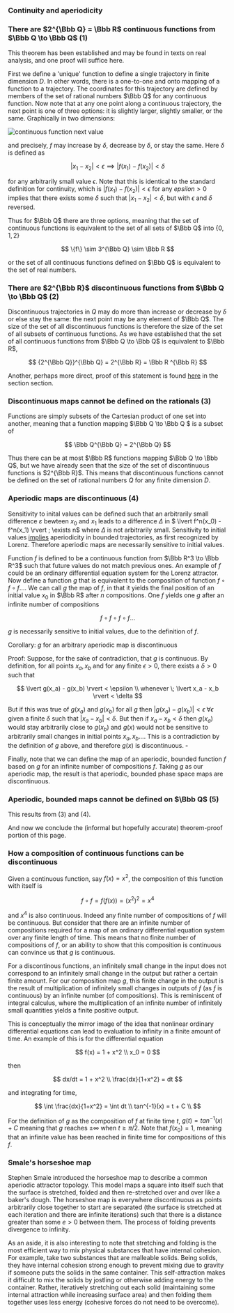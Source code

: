 ### Continuity and aperiodicity

### There are $2^{\Bbb Q} = \Bbb R$ continuous functions from $\Bbb Q \to \Bbb Q$ (1)

This theorem has been established and may be found in texts on real analysis, and one proof will suffice here.

First we define a 'unique' function to define a single trajectory in finite dimension $D$.  In other words, there is a one-to-one and onto mapping of a function to a trajectory.  The coordinates for this trajectory are defined by members of the set of rational numbers $\Bbb Q$ for any continuous function.  Now note that at any one point along a continuous trajectory, the next point is one of three options: it is slightly larger, slightly smaller, or the same. Graphically in two dimensions: 

![continuous function next value]({{https://blbadger.github.io}}misc_images/continuous_function_next.png)

and precisely, $f$ may increase by $\delta$, decrease by $\delta$, or stay the same. Here $\delta$ is defined as 

$$ 
\lvert x_1 - x_2 \rvert < \epsilon \implies \lvert f(x_1) - f(x_2) \rvert < \delta 
$$ 

for any arbitrarily small value $\epsilon$. Note that this is identical to the standard definition for continuity, which is $\lvert f(x_1) - f(x_2) \rvert < \epsilon$ for any $epsilon > 0$ implies that there exists some $\delta$ such that $\lvert x_1 - x_2 \rvert < \delta$, but with $\epsilon$ and $\delta$ reversed.

Thus for $\Bbb Q$ there are three options, meaning that the set of continuous functions is equivalent to the set of all sets of $\Bbb Q$ into $\{0, 1, 2\}$

$$
\{f\} \sim 3^{\Bbb Q} \sim \Bbb R
$$

or the set of all continuous functions defined on $\Bbb Q$ is equivalent to the set of real numbers. 

### There are $2^{\Bbb R}$ discontinuous functions from $\Bbb Q \to \Bbb Q$ (2)

Discontinuous trajectories in $Q$ may do more than increase or decrease by $\delta$ or else stay the same: the next point may be any element of $\Bbb Q$.   The size of the set of all discontinuous functions is therefore the size of the set of all subsets of continuous functions. As we have established that the set of all continuous functions from $\Bbb Q \to \Bbb Q$ is equivalent to $\Bbb R$, 

$$
{2^{\Bbb Q}}^{\Bbb Q} = 2^{\Bbb R} = \Bbb R ^{\Bbb R}
$$

Another, perhaps more direct, proof of this statement is found [here](https://blbadger.github.io/aperiodic-irrationals.html) in the section section.

### Discontinuous maps cannot be defined on the rationals (3)

Functions are simply subsets of the Cartesian product of one set into another, meaning that a function mapping $\Bbb Q \to \Bbb Q $ is a subset of 

$$
\Bbb Q^{\Bbb Q} = 2^{\Bbb Q}
$$

Thus there can be at most $\Bbb R$ functions mapping $\Bbb Q \to \Bbb Q$, but we have already seen that the size of the set of discontinuous functions is $2^{\Bbb R}$.  This means that discontinuous functions cannot be defined on the set of rational numbers $Q$ for any finite dimension $D$.

### Aperiodic maps are discontinuous (4)

Sensitivity to inital values can be defined such that an arbitrarily small difference $\varepsilon$ bewteen $x_0$ and $x_1$ leads to a difference $\Delta$ in $ \lvert f^n(x_0) - f^n(x_1) \rvert \; \exists n$ where $\Delta$ is not arbitrarily small. Sensitivity to initial values [implies](https://blbadger.github.io/aperiodic-irrationals.html) aperiodicity in bounded trajectories, as first recognized by Lorenz. Therefore aperiodic maps are necessarily sensitive to initial values.

Function $f$ is defined to be a continuous function from $\Bbb R^3 \to \Bbb R^3$ such that future values do not match previous ones.  An example of $f$ could be an ordinary differential equation system for the Lorenz attractor.  Now define a function $g$ that is equivalent to the composition of function $f \circ f \circ f ...$.  We can call $g$ the map of $f$, in that it yields the final position of an initial value $x_0$ in $\Bbb R$ after $n$ compositions. One $f$ yields one $g$ after an infinite number of compositions 

$$
f \circ f \circ f \circ f...
$$

$g$ is necessarily sensitive to initial values, due to the definition of $f$. 

Corollary: $g$ for an arbitrary aperiodic map is discontinuous

Proof: Suppose, for the sake of contradiction, that $g$ is continuous.  By definition, for all points $x_a, x_b$ and for any finite $\epsilon > 0$, there exists a $\delta > 0$ such that

$$
\lvert g(x_a) - g(x_b) \rvert < \epsilon \\
whenever \;  \lvert x_a - x_b \rvert < \delta 
$$

But if this was true of $g(x_a)$ and $g(x_b)$ for all $g$ then $\lvert g(x_a) - g(x_b) \rvert < \epsilon \; \forall \epsilon$ given a finite $\delta$ such that $\lvert x_a - x_b \rvert < \delta$.  But then if $x_a - x_b < \delta$ then $g(x_a)$ would stay arbitrarily close to $g(x_b)$ and $g(x)$ would not be sensitive to arbitrarily small changes in initial points $x_a, x_b...$.  This is a contradiction by the definition of $g$ above, and therefore $g(x)$ is discontinuous. $\square$

Finally, note that we can define the map of an aperiodic, bounded function $f$ based on $g$ for an infinite number of compositions $f$.  Taking $g$ as our aperiodic map, the result is that aperiodic, bounded phase space maps are discontinuous.

### Aperiodic, bounded maps cannot be defined on $\Bbb Q$ (5)

This results from (3) and (4). 

And now we conclude the (informal but hopefully accurate) theorem-proof portion of this page.

### How a composition of continuous functions can be discontinuous

Given a continuous function, say $f(x) = x^2$, the composition of this function with itself is 

$$
f \circ f =f(f(x)) = (x^2)^2 = x^4
$$

and $x^4$ is also continuous. Indeed any finite number of compositions of $f$ will be continuous.  But consider that there are an infinite number of compositions required for a map of an ordinary differential equation system over any finite length of time.  This means that no finite number of compositions of $f$, or an ability to show that this composition is continuous can convince us that $g$ is continuous.

For a discontinous functions, an infinitely small change in the input does not correspond to an infinitely small change in the output but rather a certain finite amount.  For our composition map $g$, this finite change in the output is the result of multiplication of infinitely small changes in outputs of $f$ (as $f$ is continuous) by an infinite number (of compositions).  This is reminiscent of integral calculus, where the multiplication of an infinite number of infinitely small quantities yields a finite positive output. 

This is conceptually the mirror image of the idea that nonlinear ordinary differential equations can lead to evaluation to infinity in a finite amount of time. An example of this is for the differential equation

$$
f(x) = 1 + x^2 \\
x_0 = 0
$$

then

$$
dx/dt = 1 + x^2 \\
\frac{dx}{1+x^2} = dt
$$

and integrating for time,

$$
\int \frac{dx}{1+x^2} = \int dt \\
tan^{-1}(x) = t + C \\
$$

For the definition of $g$ as the composition of $f$ at finite time $t$, $g(t) = tan^{-1}(x) + C$ meaning that $g$ reaches $\pm \infty$ when $t \ge \pi/2$.  Note that $f(x_0) = 1$, meaning that an infinite value has been reached in finite time for compositions of this $f$. 

### Smale's horseshoe map

Stephen Smale introduced the horseshoe map to describe a common aperiodic attractor topology.  This model maps a square into itself such that the surface is stretched, folded and then re-stretched over and over like a baker's dough.  The horseshoe map is everywhere discontinuous as points arbitrarily close together to start are separated (the surface is stretched at each iteration and there are infinite iterations) such that there is a distance greater than some $e > 0$ between them.  The process of folding prevents divergence to infinity.  

As an aside, it is also interesting to note that stretching and folding is the most efficient way to mix physical substances that have internal cohesion.  For example, take two substances that are malleable solids.  Being solids, they have internal cohesion strong enough to prevent mixing due to gravity if someone puts the solids in the same container.  This self-attraction makes it difficult to mix the solids by jostling or otherwise adding energy to the container.  Rather, iteratively stretching out each solid (maintaining some internal attraction while increasing surface area) and then folding them together uses less energy (cohesive forces do not need to be overcome).





